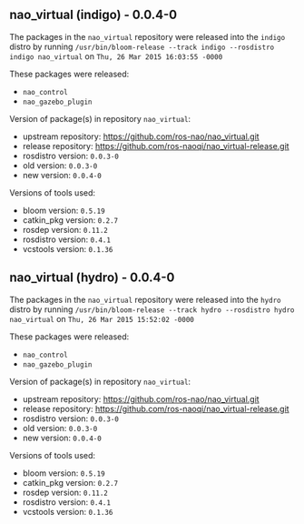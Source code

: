 ## nao_virtual (indigo) - 0.0.4-0

The packages in the `nao_virtual` repository were released into the `indigo` distro by running `/usr/bin/bloom-release --track indigo --rosdistro indigo nao_virtual` on `Thu, 26 Mar 2015 16:03:55 -0000`

These packages were released:
- `nao_control`
- `nao_gazebo_plugin`

Version of package(s) in repository `nao_virtual`:
- upstream repository: https://github.com/ros-nao/nao_virtual.git
- release repository: https://github.com/ros-naoqi/nao_virtual-release.git
- rosdistro version: `0.0.3-0`
- old version: `0.0.3-0`
- new version: `0.0.4-0`

Versions of tools used:
- bloom version: `0.5.19`
- catkin_pkg version: `0.2.7`
- rosdep version: `0.11.2`
- rosdistro version: `0.4.1`
- vcstools version: `0.1.36`


## nao_virtual (hydro) - 0.0.4-0

The packages in the `nao_virtual` repository were released into the `hydro` distro by running `/usr/bin/bloom-release --track hydro --rosdistro hydro nao_virtual` on `Thu, 26 Mar 2015 15:52:02 -0000`

These packages were released:
- `nao_control`
- `nao_gazebo_plugin`

Version of package(s) in repository `nao_virtual`:
- upstream repository: https://github.com/ros-nao/nao_virtual.git
- release repository: https://github.com/ros-naoqi/nao_virtual-release.git
- rosdistro version: `0.0.3-0`
- old version: `0.0.3-0`
- new version: `0.0.4-0`

Versions of tools used:
- bloom version: `0.5.19`
- catkin_pkg version: `0.2.7`
- rosdep version: `0.11.2`
- rosdistro version: `0.4.1`
- vcstools version: `0.1.36`


